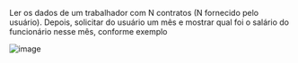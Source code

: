 Ler os dados de um trabalhador com N contratos (N fornecido pelo usuário). Depois, solicitar 
do usuário um mês e mostrar qual foi o salário do funcionário nesse mês, conforme exemplo 

![image](https://github.com/Wellingt0ndev/ExercicioFixacao/assets/108769429/fe24bab5-a6a0-4f22-b62c-126048901fed)
